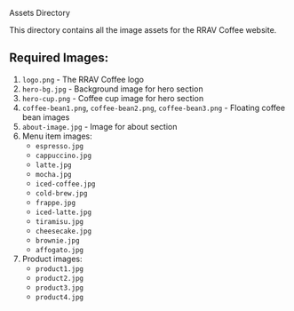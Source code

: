  Assets Directory

This directory contains all the image assets for the RRAV Coffee website.

## Required Images:

1. `logo.png` - The RRAV Coffee logo
2. `hero-bg.jpg` - Background image for hero section
3. `hero-cup.png` - Coffee cup image for hero section
4. `coffee-bean1.png`, `coffee-bean2.png`, `coffee-bean3.png` - Floating coffee bean images
5. `about-image.jpg` - Image for about section
6. Menu item images:
   - `espresso.jpg`
   - `cappuccino.jpg`
   - `latte.jpg`
   - `mocha.jpg`
   - `iced-coffee.jpg`
   - `cold-brew.jpg`
   - `frappe.jpg`
   - `iced-latte.jpg`
   - `tiramisu.jpg`
   - `cheesecake.jpg`
   - `brownie.jpg`
   - `affogato.jpg`
7. Product images:
   - `product1.jpg`
   - `product2.jpg`
   - `product3.jpg`
   - `product4.jpg`